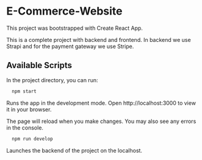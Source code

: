 # E-Commerce-Website

This project was bootstrapped with Create React App.

This is a complete project with backend and frontend.
In backend we use Strapi and for the payment gateway we use Stripe.


## Available Scripts

In the project directory, you can run:

```bash
  npm start
```

Runs the app in the development mode.
Open http://localhost:3000 to view it in your browser.

The page will reload when you make changes.
You may also see any errors in the console.

```bash
  npm run develop
```
Launches the backend of the project on the localhost.

